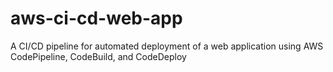 # aws-ci-cd-web-app
A CI/CD pipeline for automated deployment of a web application using AWS CodePipeline, CodeBuild, and CodeDeploy
